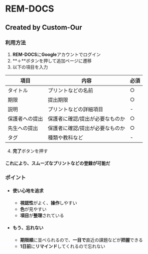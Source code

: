  
# REM-DOCS
## Created by Custom-Our

### 利用方法
1. **REM-DOCS**に**Google**アカウントでログイン
2. **＋**ボタンを押して追加ページに遷移
3. 以下の項目を入力

| 項目 | 内容 | 必須 |
|---|---|---|
| タイトル | プリントなどの名前 | ○ |
| 期限 | 提出期限 | ○ |
| 説明 | プリントなどの詳細項目 | - |
| 保護者への提出 | 保護者に確認/提出が必要なものか | ○ |
| 先生への提出 | 保護者に確認/提出が必要なものか | ○ |
| タグ | 種類や教科など | - |

4. **完了**ボタンを押す

#### これにより、スムーズなプリントなどの登録が可能だ

### ポイント
* #### 使い心地を追求
    * **視認性**がよく、**操作**しやすい
    * **色**が見やすい
    * **項目**が**整理**されている
* #### もう、忘れない
    * **期限順**に並べられるので、**一目で**直近の課題などが**把握**できる
    * **1日前**に**リマインド**してくれるので忘れない